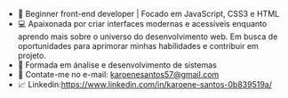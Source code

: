 - 🌱 Beginner front-end developer | Focado em JavaScript, CSS3 e HTML  
- 💻 Apaixonada por criar interfaces modernas e acessíveis enquanto aprendo mais sobre o universo do desenvolvimento web. Em busca de oportunidades para aprimorar minhas habilidades e contribuir em projeto.
- 📕 Formada em ánalise e desenvolvimento de sistemas    
- 📧 Contate-me no e-mail: karoenesantos57@gmail.com  
- 📈 Linkedin:https://www.linkedin.com/in/karoene-santos-0b839519a/
  
